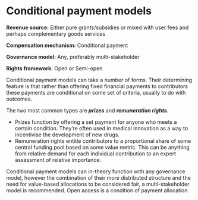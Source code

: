 # Conditional payment models

**Revenue source:** Either pure grants/subsidies or mixed with user fees and perhaps complementary goods services

**Compensation mechanism:** Conditional payment

**Governance model:** Any, preferably multi-stakeholder

**Rights framework**: Open or Semi-open 

Conditional payment models can take a number of forms. Their determining feature is that rather than offering fixed financial payments to contributors these payments are conditional on some set of criteria, usually to do with outcomes. 

The two most common types are **_prizes_** and **_remuneration rights_**. 
* Prizes function by offering a set payment for anyone who meets a certain condition. They’re often used in medical innovation as a way to incentivise the development of new drugs. 
* Remuneration rights entitle contributors to a proportional share of some central funding pool based on some value metric. This can be anything from relative demand for each individual contribution to an expert assessment of relative importance.

Conditional payment models can in-theory function with any governance model, however the combination of their more distributed structure and the need for value-based allocations to be considered fair, a multi-stakeholder model is recommended. Open access is a condition of payment allocation. 
